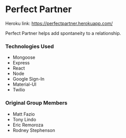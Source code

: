 # Perfect Partner

Heroku link:
https://perfectpartner.herokuapp.com/

Perfect Partner helps add spontaneity to a relationship.

### Technologies Used

- Mongoose
- Express
- React
- Node
- Google Sign-In
- Material-UI
- Twilio

### Original Group Members

- Matt Fazio
- Tony Lindo
- Eric Remoroza
- Rodney Stephenson
